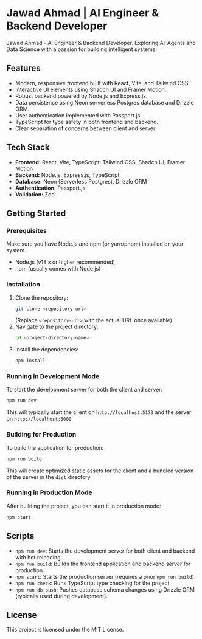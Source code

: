 # Jawad Ahmad | AI Engineer & Backend Developer

Jawad Ahmad - AI Engineer & Backend Developer. Exploring AI-Agents and Data Science with a passion for building intelligent systems.

## Features
- Modern, responsive frontend built with React, Vite, and Tailwind CSS.
- Interactive UI elements using Shadcn UI and Framer Motion.
- Robust backend powered by Node.js and Express.js.
- Data persistence using Neon serverless Postgres database and Drizzle ORM.
- User authentication implemented with Passport.js.
- TypeScript for type safety in both frontend and backend.
- Clear separation of concerns between client and server.

## Tech Stack
- **Frontend:** React, Vite, TypeScript, Tailwind CSS, Shadcn UI, Framer Motion
- **Backend:** Node.js, Express.js, TypeScript
- **Database:** Neon (Serverless Postgres), Drizzle ORM
- **Authentication:** Passport.js
- **Validation:** Zod

## Getting Started

### Prerequisites
Make sure you have Node.js and npm (or yarn/pnpm) installed on your system.
- Node.js (v18.x or higher recommended)
- npm (usually comes with Node.js)

### Installation
1. Clone the repository:
   ```bash
   git clone <repository-url>
   ```
   (Replace `<repository-url>` with the actual URL once available)
2. Navigate to the project directory:
   ```bash
   cd <project-directory-name>
   ```
3. Install the dependencies:
   ```bash
   npm install
   ```

### Running in Development Mode
To start the development server for both the client and server:
```bash
npm run dev
```
This will typically start the client on `http://localhost:5173` and the server on `http://localhost:5000`.

### Building for Production
To build the application for production:
```bash
npm run build
```
This will create optimized static assets for the client and a bundled version of the server in the `dist` directory.

### Running in Production Mode
After building the project, you can start it in production mode:
```bash
npm start
```

## Scripts
- `npm run dev`: Starts the development server for both client and backend with hot reloading.
- `npm run build`: Builds the frontend application and backend server for production.
- `npm start`: Starts the production server (requires a prior `npm run build`).
- `npm run check`: Runs TypeScript type checking for the project.
- `npm run db:push`: Pushes database schema changes using Drizzle ORM (typically used during development).

## License
This project is licensed under the MIT License.
